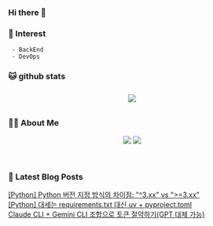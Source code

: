 
### Hi there 👋   

### 📖   Interest   
     - BackEnd
     - DevOps   

###  🐱 github stats  

<div id="main" align="center">
    <img src="https://github-readme-stats.vercel.app/api?username=qpyu66&count_private=true&show_icons=true&theme=radical"
        style="height: auto; margin-left: 20px; margin-right: 20px; padding: 10px;"/>
</div>

###  💁‍♀️ About Me  
<p align="center">
    <a href="https://bsssss.tistory.com/"><img src="https://img.shields.io/badge/Blog-FF5722?style=flat-square&logo=Blogger&logoColor=white"/></a>
    <a href="mailto:qpyu66@gmail.com"><img src="https://img.shields.io/badge/Gmail-d14836?style=flat-square&logo=Gmail&logoColor=white&link=qpyu66@gmail.com"/></a>
</p>

<br>

### 📕 Latest Blog Posts   
<a href="https://bsssss.tistory.com/1639"> [Python] Python 버전 지정 방식의 차이점: &quot;^3.xx&quot; vs &quot;&gt;=3.xx&quot; </a> <br>
<a href="https://bsssss.tistory.com/1629"> [Python] 대세는 requirements.txt 대신 uv + pyproject.toml </a> <br>
<a href="https://bsssss.tistory.com/1625"> Claude CLI + Gemini CLI 조합으로 토큰 절약하기(GPT 대체 가능) </a> <br>
